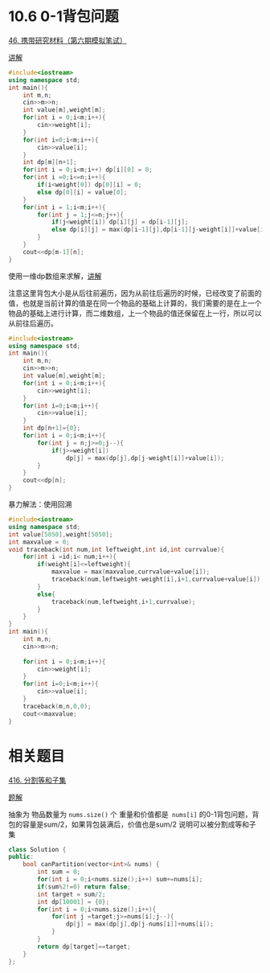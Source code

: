 # 10.6 0-1背包问题

[46. 携带研究材料（第六期模拟笔试）](https://kamacoder.com/problempage.php?pid=1046)

[讲解](https://programmercarl.com/%E8%83%8C%E5%8C%85%E7%90%86%E8%AE%BA%E5%9F%BA%E7%A1%8001%E8%83%8C%E5%8C%85-1.html#%E6%80%9D%E8%B7%AF)

```cpp
#include<iostream>
using namespace std;
int main(){
    int m,n;
    cin>>m>>n;
    int value[m],weight[m];
    for(int i = 0;i<m;i++){
        cin>>weight[i];
    }
    for(int i=0;i<m;i++){
        cin>>value[i];
    }
    int dp[m][n+1];
    for(int i = 0;i<m;i++) dp[i][0] = 0;
    for(int i =0;i<=n;i++){
        if(i<weight[0]) dp[0][i] = 0;
        else dp[0][i] = value[0];
    }
    for(int i = 1;i<m;i++){
        for(int j = 1;j<=n;j++){
            if(j<weight[i]) dp[i][j] = dp[i-1][j];
            else dp[i][j] = max(dp[i-1][j],dp[i-1][j-weight[i]]+value[i]);
        }
    }
    cout<<dp[m-1][n];
}
```

使用一维dp数组来求解，[讲解](https://programmercarl.com/%E8%83%8C%E5%8C%85%E7%90%86%E8%AE%BA%E5%9F%BA%E7%A1%8001%E8%83%8C%E5%8C%85-2.html#%E6%80%9D%E8%B7%AF)

注意这里背包大小是从后往前遍历，因为从前往后遍历的时候，已经改变了前面的值，也就是当前计算的值是在同一个物品的基础上计算的，我们需要的是在上一个物品的基础上进行计算，而二维数组，上一个物品的值还保留在上一行，所以可以从前往后遍历。

```cpp
#include<iostream>
using namespace std;
int main(){
    int m,n;
    cin>>m>>n;
    int value[m],weight[m];
    for(int i = 0;i<m;i++){
        cin>>weight[i];
    }
    for(int i=0;i<m;i++){
        cin>>value[i];
    }
    int dp[n+1]={0};
    for(int i = 0;i<m;i++){
        for(int j = n;j>=0;j--){
            if(j>=weight[i])
                dp[j] = max(dp[j],dp[j-weight[i]]+value[i]);
        }
    }
    cout<<dp[n];
}
```

暴力解法：使用回溯

```cpp
#include<iostream>
using namespace std;
int value[5050],weight[5050];
int maxvalue = 0;
void traceback(int num,int leftweight,int id,int currvalue){
    for(int i =id;i< num;i++){
        if(weight[i]<=leftweight){
            maxvalue = max(maxvalue,currvalue+value[i]);
            traceback(num,leftweight-weight[i],i+1,currvalue+value[i]);
        }
        else{
            traceback(num,leftweight,i+1,currvalue);
        }
    }
}
int main(){
    int m,n;
    cin>>m>>n;
    
    for(int i = 0;i<m;i++){
        cin>>weight[i];
    }
    for(int i=0;i<m;i++){
        cin>>value[i];
    }
    traceback(m,n,0,0);
    cout<<maxvalue;
}
```

# 相关题目

[416. 分割等和子集](https://leetcode.cn/problems/partition-equal-subset-sum/)

[题解](https://programmercarl.com/0416.%E5%88%86%E5%89%B2%E7%AD%89%E5%92%8C%E5%AD%90%E9%9B%86.html#%E6%80%9D%E8%B7%AF)

抽象为 物品数量为 `nums.size()` 个 重量和价值都是` nums[i]` 的0-1背包问题，背包的容量是sum/2，如果背包装满后，价值也是sum/2 说明可以被分割成等和子集

```cpp
class Solution {
public:
    bool canPartition(vector<int>& nums) {
        int sum = 0;
        for(int i = 0;i<nums.size();i++) sum+=nums[i];
        if(sum%2!=0) return false;
        int target = sum/2;
        int dp[10001] = {0};
        for(int i = 0;i<nums.size();i++){
            for(int j =target;j>=nums[i];j--){
                dp[j] = max(dp[j],dp[j-nums[i]]+nums[i]);
            }
        }
        return dp[target]==target;
    }
};
```